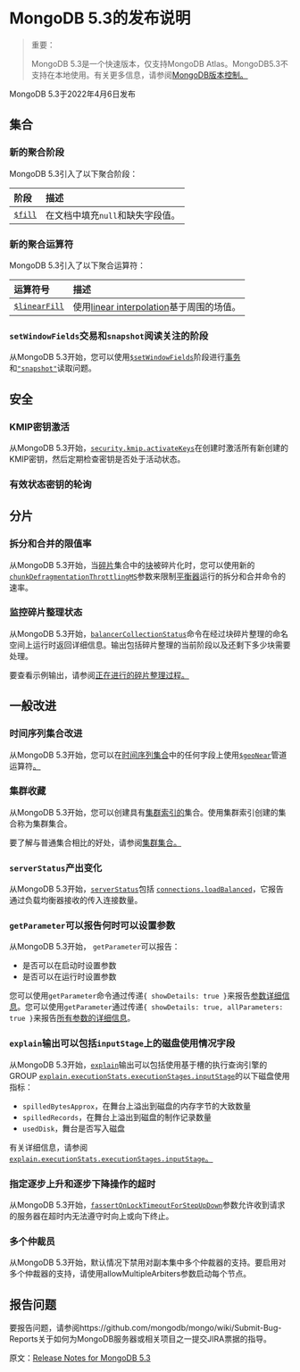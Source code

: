 # MongoDB 5.3的发布说明

> 重要：
>
> MongoDB 5.3是一个快速版本，仅支持MongoDB Atlas。MongoDB5.3不支持在本地使用。有关更多信息，请参阅[MongoDB版本控制。](https://www.mongodb.com/docs/upcoming/reference/versioning/#std-label-release-version-numbers)

MongoDB 5.3于2022年4月6日发布

## 集合

### 新的聚合阶段

MongoDB 5.3引入了以下聚合阶段：

| 阶段                                                         | 描述                             |
| :----------------------------------------------------------- | :------------------------------- |
| [`$fill`](https://www.mongodb.com/docs/upcoming/reference/operator/aggregation/fill/#mongodb-pipeline-pipe.-fill) | 在文档中填充`null`和缺失字段值。 |

### 新的聚合运算符

MongoDB 5.3引入了以下聚合运算符：

| 运算符号                                                     | 描述                                                         |
| :----------------------------------------------------------- | :----------------------------------------------------------- |
| [`$linearFill`](https://www.mongodb.com/docs/upcoming/reference/operator/aggregation/linearFill/#mongodb-group-grp.-linearFill) | 使用[linear interpolation](https://en.wikipedia.org/wiki/Linear_interpolation)基于周围的场值。 |

### `setWindowFields`交易和`snapshot`阅读关注的阶段

从MongoDB 5.3开始，您可以使用[`$setWindowFields`](https://www.mongodb.com/docs/upcoming/reference/operator/aggregation/setWindowFields/#mongodb-pipeline-pipe.-setWindowFields)阶段进行[事务](https://www.mongodb.com/docs/upcoming/core/transactions/#std-label-transactions)和[`"snapshot"`](https://www.mongodb.com/docs/upcoming/reference/read-concern-snapshot/#mongodb-readconcern-readconcern.-snapshot-)读取问题。

## 安全

### KMIP密钥激活

从MongoDB 5.3开始，[`security.kmip.activateKeys`](https://www.mongodb.com/docs/upcoming/reference/configuration-options/#mongodb-setting-security.kmip.activateKeys)在创建时激活所有新创建的KMIP密钥，然后定期检查密钥是否处于活动状态。

### 有效状态密钥的轮询

## 分片

### 拆分和合并的限值率

从MongoDB 5.3开始，当[碎片](https://www.mongodb.com/docs/upcoming/reference/glossary/#std-term-sharding)集合中的[块](https://www.mongodb.com/docs/upcoming/reference/glossary/#std-term-chunk)被碎片化时，您可以使用新的[`chunkDefragmentationThrottlingMS`](https://www.mongodb.com/docs/upcoming/reference/parameters/#mongodb-parameter-param.chunkDefragmentationThrottlingMS)参数来限制[平衡器](https://www.mongodb.com/docs/upcoming/reference/glossary/#std-term-balancer)运行的拆分和合并命令的速率。

### 监控碎片整理状态

从MongoDB 5.3开始，[`balancerCollectionStatus`](https://www.mongodb.com/docs/upcoming/reference/command/balancerCollectionStatus/#mongodb-dbcommand-dbcmd.balancerCollectionStatus)命令在经过块碎片整理的命名空间上运行时返回详细信息。输出包括碎片整理的当前阶段以及还剩下多少块需要处理。

要查看示例输出，请参阅[正在进行的碎片整理过程。](https://www.mongodb.com/docs/upcoming/reference/command/balancerCollectionStatus/#std-label-balancer-collection-status-defrag-output-command)

## 一般改进

### 时间序列集合改进

从MongoDB 5.3开始，您可以在[时间序列集合](https://www.mongodb.com/docs/upcoming/core/timeseries-collections/#std-label-manual-timeseries-collection)中的任何字段上使用[`$geoNear`](https://www.mongodb.com/docs/upcoming/reference/operator/aggregation/geoNear/#mongodb-pipeline-pipe.-geoNear)管道运算符[。](https://www.mongodb.com/docs/upcoming/core/timeseries-collections/#std-label-manual-timeseries-collection)

### 集群收藏

从MongoDB 5.3开始，您可以创建具有[集群索引的](https://www.mongodb.com/docs/upcoming/reference/method/db.createCollection/#std-label-db.createCollection.clusteredIndex)集合。使用集群索引创建的集合称为集群集合。

要了解与普通集合相比的好处，请参阅[集群集合。](https://www.mongodb.com/docs/upcoming/core/clustered-collections/#std-label-clustered-collections)

### `serverStatus`产出变化

从MongoDB 5.3开始，[`serverStatus`](https://www.mongodb.com/docs/upcoming/reference/command/serverStatus/#mongodb-dbcommand-dbcmd.serverStatus)包括 [`connections.loadBalanced`](https://www.mongodb.com/docs/upcoming/reference/command/serverStatus/#mongodb-serverstatus-serverstatus.connections.loadBalanced)，它报告通过负载均衡器接收的传入连接数量。

### `getParameter`可以报告何时可以设置参数

从MongoDB 5.3开始， `getParameter`可以报告：

- 是否可以在启动时设置参数
- 是否可以在运行时设置参数

您可以使用`getParameter`命令通过传递`{ showDetails: true }`来报告[参数详细信息](https://www.mongodb.com/docs/upcoming/reference/command/getParameter/#std-label-showdetails-fields)。您可以使用`getParameter`通过传递`{ showDetails: true, allParameters: true }`来报告[所有参数的详细信息](https://www.mongodb.com/docs/upcoming/reference/command/getParameter/#std-label-getParameter-showdetails-all-params)。

### `explain`输出可以包括`inputStage`上的磁盘使用情况字段

从MongoDB 5.3开始，[`explain`](https://www.mongodb.com/docs/upcoming/reference/command/explain/#mongodb-dbcommand-dbcmd.explain)输出可以包括使用基于槽的执行查询引擎的GROUP [`explain.executionStats.executionStages.inputStage`](https://www.mongodb.com/docs/upcoming/reference/explain-results/#mongodb-data-explain.executionStats.executionStages.inputStage)的以下磁盘使用指标：

- `spilledBytesApprox`，在舞台上溢出到磁盘的内存字节的大致数量
- `spilledRecords`，在舞台上溢出到磁盘的制作记录数量
- `usedDisk`，舞台是否写入磁盘

有关详细信息，请参阅[`explain.executionStats.executionStages.inputStage`。](https://www.mongodb.com/docs/upcoming/reference/explain-results/#mongodb-data-explain.executionStats.executionStages.inputStage)

### 指定逐步上升和逐步下降操作的超时

从MongoDB 5.3开始，[`fassertOnLockTimeoutForStepUpDown`](https://www.mongodb.com/docs/upcoming/reference/parameters/#mongodb-parameter-param.fassertOnLockTimeoutForStepUpDown)参数允许收到请求的服务器在超时内无法遵守时向上或向下终止。

### 多个仲裁员

从MongoDB 5.3开始，默认情况下禁用对副本集中多个仲裁器的支持。要启用对多个仲裁器的支持，请使用allowMultipleArbiters参数启动每个节点。

## 报告问题

要报告问题，请参阅https://github.com/mongodb/mongo/wiki/Submit-Bug-Reports关于如何为MongoDB服务器或相关项目之一提交JIRA票据的指导。



原文：[Release Notes for MongoDB 5.3](https://www.mongodb.com/docs/upcoming/release-notes/5.3/)